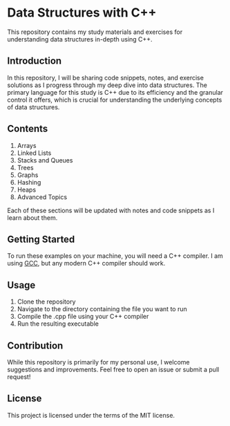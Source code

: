 # Data Structures with C++

This repository contains my study materials and exercises for understanding data structures in-depth using C++. 

## Introduction

In this repository, I will be sharing code snippets, notes, and exercise solutions as I progress through my deep dive into data structures. The primary language for this study is C++ due to its efficiency and the granular control it offers, which is crucial for understanding the underlying concepts of data structures.

## Contents

1. Arrays
2. Linked Lists
3. Stacks and Queues
4. Trees
5. Graphs
6. Hashing
7. Heaps
8. Advanced Topics

Each of these sections will be updated with notes and code snippets as I learn about them.

## Getting Started

To run these examples on your machine, you will need a C++ compiler. I am using [GCC](https://gcc.gnu.org/install/index.html), but any modern C++ compiler should work.

## Usage

1. Clone the repository
2. Navigate to the directory containing the file you want to run
3. Compile the .cpp file using your C++ compiler
4. Run the resulting executable

## Contribution

While this repository is primarily for my personal use, I welcome suggestions and improvements. Feel free to open an issue or submit a pull request!

## License

This project is licensed under the terms of the MIT license.
